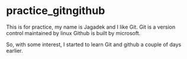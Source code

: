 # practice_gitngithub

This is for practice, my name is Jagadek and I like Git.
Git is a version control maintained by linux
Github is built by microsoft.

So, with some interest, I started to learn Git and github a couple of days earlier.
